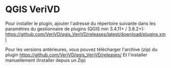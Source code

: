 # QGIS VeriVD

Pour installer le plugin, ajouter l'adresse du répertoire suivante dans les paramètres du gestionnaire de plugins (QGIS min 3.4.11+ / 3.8.2+):
https://github.com/VeriVD/qgis_VeriVD/releases/latest/download/plugins.xml

Pour les versions antérieures, vous pouvez télécharger l'archive (zip) du plugin
https://github.com/VeriVD/qgis_VeriVD/releases/
Et l'installer manuellement (Installer depuis un Zip)
